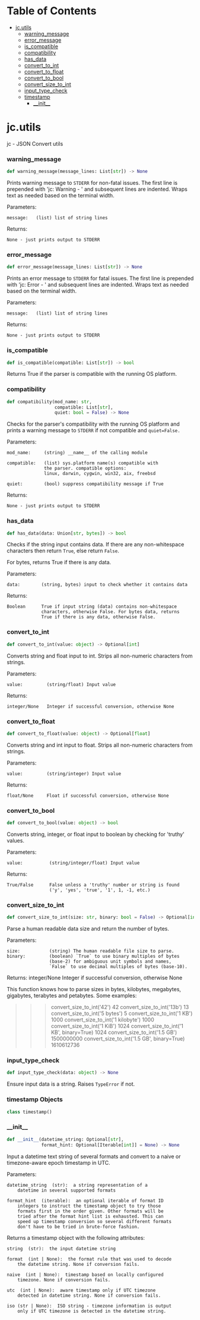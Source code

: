 # Table of Contents

* [jc.utils](#jc.utils)
  * [warning\_message](#jc.utils.warning_message)
  * [error\_message](#jc.utils.error_message)
  * [is\_compatible](#jc.utils.is_compatible)
  * [compatibility](#jc.utils.compatibility)
  * [has\_data](#jc.utils.has_data)
  * [convert\_to\_int](#jc.utils.convert_to_int)
  * [convert\_to\_float](#jc.utils.convert_to_float)
  * [convert\_to\_bool](#jc.utils.convert_to_bool)
  * [convert\_size\_to\_int](#jc.utils.convert_size_to_int)
  * [input\_type\_check](#jc.utils.input_type_check)
  * [timestamp](#jc.utils.timestamp)
    * [\_\_init\_\_](#jc.utils.timestamp.__init__)

<a id="jc.utils"></a>

# jc.utils

jc - JSON Convert utils

<a id="jc.utils.warning_message"></a>

### warning\_message

```python
def warning_message(message_lines: List[str]) -> None
```

Prints warning message to `STDERR` for non-fatal issues. The first line
is prepended with 'jc:  Warning - ' and subsequent lines are indented.
Wraps text as needed based on the terminal width.

Parameters:

    message:   (list) list of string lines

Returns:

    None - just prints output to STDERR

<a id="jc.utils.error_message"></a>

### error\_message

```python
def error_message(message_lines: List[str]) -> None
```

Prints an error message to `STDERR` for fatal issues. The first line is
prepended with 'jc:  Error - ' and subsequent lines are indented.
Wraps text as needed based on the terminal width.

Parameters:

    message:   (list) list of string lines

Returns:

    None - just prints output to STDERR

<a id="jc.utils.is_compatible"></a>

### is\_compatible

```python
def is_compatible(compatible: List[str]) -> bool
```

Returns True if the parser is compatible with the running OS platform.

<a id="jc.utils.compatibility"></a>

### compatibility

```python
def compatibility(mod_name: str,
                  compatible: List[str],
                  quiet: bool = False) -> None
```

Checks for the parser's compatibility with the running OS platform and
prints a warning message to `STDERR` if not compatible and
`quiet=False.`

Parameters:

    mod_name:     (string) __name__ of the calling module

    compatible:   (list) sys.platform name(s) compatible with
                  the parser. compatible options:
                  linux, darwin, cygwin, win32, aix, freebsd

    quiet:        (bool) suppress compatibility message if True

Returns:

    None - just prints output to STDERR

<a id="jc.utils.has_data"></a>

### has\_data

```python
def has_data(data: Union[str, bytes]) -> bool
```

Checks if the string input contains data. If there are any
non-whitespace characters then return `True`, else return `False`.

For bytes, returns True if there is any data.

Parameters:

    data:        (string, bytes) input to check whether it contains data

Returns:

    Boolean      True if input string (data) contains non-whitespace
                 characters, otherwise False. For bytes data, returns
                 True if there is any data, otherwise False.

<a id="jc.utils.convert_to_int"></a>

### convert\_to\_int

```python
def convert_to_int(value: object) -> Optional[int]
```

Converts string and float input to int. Strips all non-numeric
characters from strings.

Parameters:

    value:         (string/float) Input value

Returns:

    integer/None   Integer if successful conversion, otherwise None

<a id="jc.utils.convert_to_float"></a>

### convert\_to\_float

```python
def convert_to_float(value: object) -> Optional[float]
```

Converts string and int input to float. Strips all non-numeric
characters from strings.

Parameters:

    value:         (string/integer) Input value

Returns:

    float/None     Float if successful conversion, otherwise None

<a id="jc.utils.convert_to_bool"></a>

### convert\_to\_bool

```python
def convert_to_bool(value: object) -> bool
```

Converts string, integer, or float input to boolean by checking
for 'truthy' values.

Parameters:

    value:          (string/integer/float) Input value

Returns:

    True/False      False unless a 'truthy' number or string is found
                    ('y', 'yes', 'true', '1', 1, -1, etc.)

<a id="jc.utils.convert_size_to_int"></a>

### convert\_size\_to\_int

```python
def convert_size_to_int(size: str, binary: bool = False) -> Optional[int]
```

Parse a human readable data size and return the number of bytes.

Parameters:

    size:           (string) The human readable file size to parse.
    binary:         (boolean) `True` to use binary multiples of bytes
                    (base-2) for ambiguous unit symbols and names,
                    `False` to use decimal multiples of bytes (base-10).
Returns:
    integer/None    Integer if successful conversion, otherwise None

This function knows how to parse sizes in bytes, kilobytes, megabytes,
gigabytes, terabytes and petabytes. Some examples:

>>> convert_size_to_int('42')
42
>>> convert_size_to_int('13b')
13
>>> convert_size_to_int('5 bytes')
5
>>> convert_size_to_int('1 KB')
1000
>>> convert_size_to_int('1 kilobyte')
1000
>>> convert_size_to_int('1 KiB')
1024
>>> convert_size_to_int('1 KB', binary=True)
1024
>>> convert_size_to_int('1.5 GB')
1500000000
>>> convert_size_to_int('1.5 GB', binary=True)
1610612736

<a id="jc.utils.input_type_check"></a>

### input\_type\_check

```python
def input_type_check(data: object) -> None
```

Ensure input data is a string. Raises `TypeError` if not.

<a id="jc.utils.timestamp"></a>

### timestamp Objects

```python
class timestamp()
```

<a id="jc.utils.timestamp.__init__"></a>

### \_\_init\_\_

```python
def __init__(datetime_string: Optional[str],
             format_hint: Optional[Iterable[int]] = None) -> None
```

Input a datetime text string of several formats and convert to a
naive or timezone-aware epoch timestamp in UTC.

Parameters:

    datetime_string  (str):  a string representation of a
        datetime in several supported formats

    format_hint  (iterable):  an optional iterable of format ID
        integers to instruct the timestamp object to try those
        formats first in the order given. Other formats will be
        tried after the format hint list is exhausted. This can
        speed up timestamp conversion so several different formats
        don't have to be tried in brute-force fashion.

Returns a timestamp object with the following attributes:

    string  (str):  the input datetime string

    format  (int | None):  the format rule that was used to decode
        the datetime string. None if conversion fails.

    naive  (int | None):  timestamp based on locally configured
        timezone. None if conversion fails.

    utc  (int | None):  aware timestamp only if UTC timezone
        detected in datetime string. None if conversion fails.

    iso (str | None):  ISO string - timezone information is output
        only if UTC timezone is detected in the datetime string.

